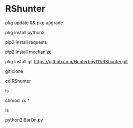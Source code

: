 # RShunter

pkg update && pkg upgrade

pkg install python2 

pip2 install requests

pip2 install mechanize

pkg install git https://github.com/Hunterboy111/RShunter.git

git clone 

cd RShunter

ls

chmod +x *

ls

python2 BarOn.py

